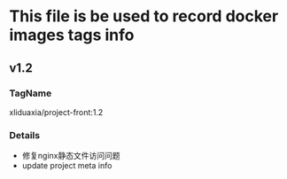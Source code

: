 # This file is be used to record docker images tags info

## v1.2
### TagName
xliduaxia/project-front:1.2 
### Details
- 修复nginx静态文件访问问题
- update project meta info